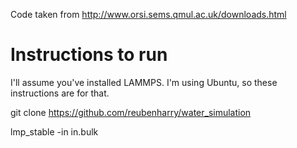 Code taken from http://www.orsi.sems.qmul.ac.uk/downloads.html

# Instructions to run

I'll assume you've installed LAMMPS. I'm using Ubuntu, so these instructions are for that.

git clone https://github.com/reubenharry/water_simulation

lmp_stable -in in.bulk
